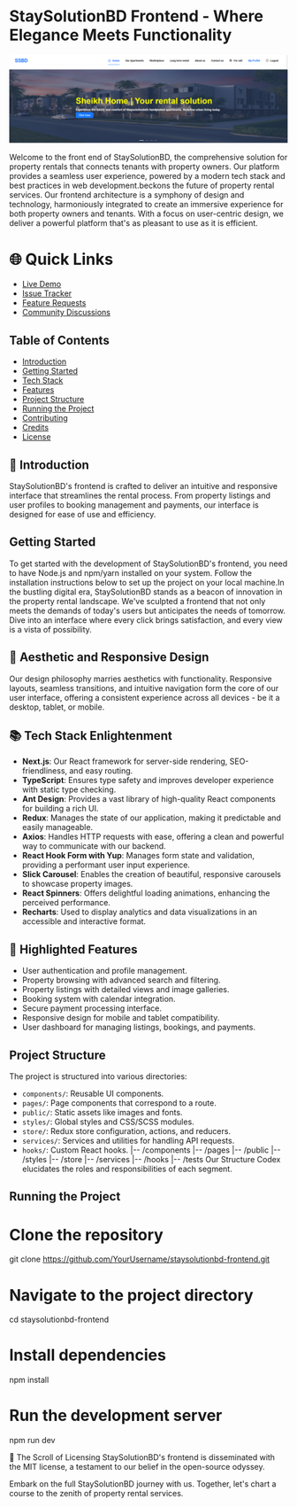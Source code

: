 # StaySolutionBD Frontend - Where Elegance Meets Functionality
![StaySolutionBD Banner](staySolutionBanner.png)

Welcome to the front end of StaySolutionBD, the comprehensive solution for property rentals that connects tenants with property owners. Our platform provides a seamless user experience, powered by a modern tech stack and best practices in web development.beckons the future of property rental services. Our frontend architecture is a symphony of design and technology, harmoniously integrated to create an immersive experience for both property owners and tenants. With a focus on user-centric design, we deliver a powerful platform that's as pleasant to use as it is efficient.

# 🌐 Quick Links

- [Live Demo](#)
- [Issue Tracker](#)
- [Feature Requests](#)
- [Community Discussions](#)

## Table of Contents
- [Introduction](#introduction)
- [Getting Started](#getting-started)
- [Tech Stack](#tech-stack)
- [Features](#features)
- [Project Structure](#project-structure)
- [Running the Project](#running-the-project)
- [Contributing](#contributing)
- [Credits](#credits)
- [License](#license)

## 🚀 Introduction

StaySolutionBD's frontend is crafted to deliver an intuitive and responsive interface that streamlines the rental process. From property listings and user profiles to booking management and payments, our interface is designed for ease of use and efficiency.

## Getting Started

To get started with the development of StaySolutionBD's frontend, you need to have Node.js and npm/yarn installed on your system. Follow the installation instructions below to set up the project on your local machine.In the bustling digital era, StaySolutionBD stands as a beacon of innovation in the property rental landscape. We've sculpted a frontend that not only meets the demands of today's users but anticipates the needs of tomorrow. Dive into an interface where every click brings satisfaction, and every view is a vista of possibility.

## 🎨 Aesthetic and Responsive Design

Our design philosophy marries aesthetics with functionality. Responsive layouts, seamless transitions, and intuitive navigation form the core of our user interface, offering a consistent experience across all devices - be it a desktop, tablet, or mobile.

## 📚 Tech Stack Enlightenment

- **Next.js**: Our React framework for server-side rendering, SEO-friendliness, and easy routing.
- **TypeScript**: Ensures type safety and improves developer experience with static type checking.
- **Ant Design**: Provides a vast library of high-quality React components for building a rich UI.
- **Redux**: Manages the state of our application, making it predictable and easily manageable.
- **Axios**: Handles HTTP requests with ease, offering a clean and powerful way to communicate with our backend.
- **React Hook Form with Yup**: Manages form state and validation, providing a performant user input experience.
- **Slick Carousel**: Enables the creation of beautiful, responsive carousels to showcase property images.
- **React Spinners**: Offers delightful loading animations, enhancing the perceived performance.
- **Recharts**: Used to display analytics and data visualizations in an accessible and interactive format.

## 🌟 Highlighted Features

- User authentication and profile management.
- Property browsing with advanced search and filtering.
- Property listings with detailed views and image galleries.
- Booking system with calendar integration.
- Secure payment processing interface.
- Responsive design for mobile and tablet compatibility.
- User dashboard for managing listings, bookings, and payments.

## Project Structure

The project is structured into various directories:

- `components/`: Reusable UI components.
- `pages/`: Page components that correspond to a route.
- `public/`: Static assets like images and fonts.
- `styles/`: Global styles and CSS/SCSS modules.
- `store/`: Redux store configuration, actions, and reducers.
- `services/`: Services and utilities for handling API requests.
- `hooks/`: Custom React hooks.
|-- /components
|-- /pages
|-- /public
|-- /styles
|-- /store
|-- /services
|-- /hooks
|-- /tests
Our Structure Codex elucidates the roles and responsibilities of each segment.
## Running the Project


# Clone the repository
git clone https://github.com/YourUsername/staysolutionbd-frontend.git

# Navigate to the project directory
cd staysolutionbd-frontend

# Install dependencies
npm install

# Run the development server
npm run dev

📜 The Scroll of Licensing
StaySolutionBD's frontend is disseminated with the MIT license, a testament to our belief in the open-source odyssey.

Embark on the full StaySolutionBD journey with us. Together, let's chart a course to the zenith of property rental services.

